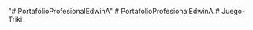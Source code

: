 "# PortafolioProfesionalEdwinA" 
#   P o r t a f o l i o P r o f e s i o n a l E d w i n A  
 #   J u e g o - T r i k i  
 